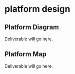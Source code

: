 # platform design

## Platform Diagram

Deliverable will go here.

## Platform Map

Deliverable will go here.

